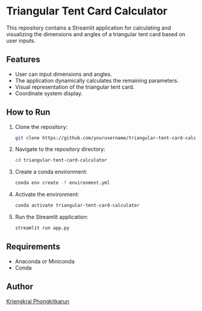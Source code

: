 # Triangular Tent Card Calculator

This repository contains a Streamlit application for calculating and visualizing the dimensions and angles of a triangular tent card based on user inputs.

## Features

- User can input dimensions and angles.
- The application dynamically calculates the remaining parameters.
- Visual representation of the triangular tent card.
- Coordinate system display.

## How to Run

1. Clone the repository:
    ```bash
    git clone https://github.com/yourusername/triangular-tent-card-calculator.git
    ```
2. Navigate to the repository directory:
    ```bash
    cd triangular-tent-card-calculator
    ```
3. Create a conda environment:
    ```bash
    conda env create -f environment.yml
    ```
4. Activate the environment:
    ```bash
    conda activate triangular-tent-card-calculator
    ```
5. Run the Streamlit application:
    ```bash
    streamlit run app.py
    ```

## Requirements

- Anaconda or Miniconda
- Conda

## Author

[Kriengkrai Phongkitkarun](https://github.com/hengkp)
